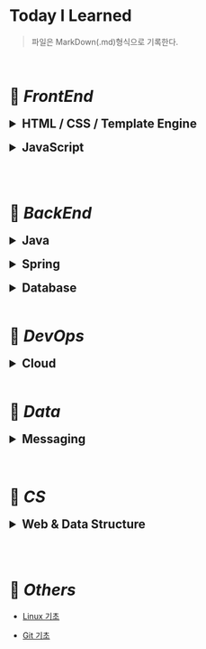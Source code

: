 # Today I Learned

> 파일은 MarkDown(.md)형식으로 기록한다.
 
<br>

# 📌 ***FrontEnd***

<details>
<summary style="font-size:150%"><strong>HTML / CSS / Template Engine</strong></summary>
<br>

| **HTML** | **CSS** | **Template Engine** |
|:--------:|:-------:|:-------------------:|
|[HTML 기초](./HTML/HTML_Basics.md "HTML Basics")|[CSS 기초](./CSS/CSS_Basics.md "CSS Basics")| [Thymeleaf](./Template_Engine/Thymeleaf.md "타임리프") |
|  |[CSS 레이아웃](./CSS/Layout.md "CSS Layout - Flexbox")|  |

</details>
<br>

<details>
<summary style="font-size:150%"><strong>JavaScript</strong></summary>
<br>

| **Basic** | **Intermediate** | **DOM & Event** |
|:---------:|:----------------:|:---------------:|
| [변수 & 자료형](./JavaScript/Basic/JS_Variable_Type.md "Variable & Type") | [생성자 함수](./JavaScript/Intermediate/JS_Constructor.md "Constructor") | [DOM](./JavaScript/DOM_Event/DOM.md) |
| [연산자](./JavaScript/Basic/JS_Operator.md "Operator") | [계산된 프로퍼티](./JavaScript/Intermediate/JS_Computed_Property.md "Computed Property") | [Event](./JavaScript/DOM_Event/Event.md "이벤트") |
| [제어문(조건・반복문)](./JavaScript/Basic/JS_Control_Flow_Statement.md "Control Flow Statement") | [Symbol](./JavaScript/Intermediate/JS_Symbol.md "심볼") |
| [alert / prompt / confirm](./JavaScript/Basic/JS_alert_prompt_confirm.md) | [Number & Math](./JavaScript/Intermediate/JS_Number_Math.md) |
| [함수](./JavaScript/Basic/JS_Function.md "Function") | [구조 분해 할당](./JavaScript/Intermediate/JS_Destructuring_Assignment.md "Destructuring assignment") |
| [객체](./JavaScript/Basic/JS_Object.md "Object") | [나머지 매개변수 / 전개 구문](./JavaScript/Intermediate/JS_Rest_Parameters.md "Rest parameters & Spread Syntax") |
| [배열](./JavaScript/Basic/JS_Array.md "Array") | [Closure](./JavaScript/Intermediate/JS_Closure.md "클로져") |
| [WeakRef](./JavaScript/Basic/JS_WeakRef.md "약한 참조") | [setTimeout & setInterval](./JavaScript/Intermediate/JS_setTimeout_setInterval.md) |
|  | [call / apply / bind](./JavaScript/Intermediate/JS_call_apply_bind.md) |
|  | [상속 & 프로토타입](./JavaScript/Intermediate/JS_Inheritance_Prototype.md "Inheritance & Prototype") |
|  | [Class](./JavaScript/Intermediate/JS_Class.md "클래스") |
|  | [Promise](./JavaScript/Intermediate/JS_Promise.md "프로미스") |
|  | [async & await](./JavaScript/Intermediate/JS_async_await.md) |
|  | [Generator](./JavaScript/Intermediate/JS_Generator.md "제너레이터") |

</details>

<br><br>

# 📌 ***BackEnd***

<details>
<summary style="font-size:150%"><strong>Java</strong></summary>
<br>

|**Basic**|**OOP**|**Collection**|**Effective**|**Design Pattern**|
|:------------:|:----------:|:-----------------:|:----------------:|:-:|
|[Java 개요](./JAVA/Basic/JAVA_Intro.md "Java Intro")|[클래스 & 객체](./JAVA/OOP/JAVA_Class_Object.md "Class & Object")|[Enum](./JAVA/Collection/JAVA_Enum.md "열거형")|[Annotation](./JAVA/Effective/JAVA_Annotation.md "어노테이션")| [디자인 패턴](./JAVA/Design_Pattern/Design_Pattern.md "Design Pattern") |
|[변수 & 자료형](./JAVA/Basic/JAVA_Variable_Type.md "Variable & Type")|[필드 & 메소드](./JAVA/OOP/JAVA_Field_Method.md "Field & Method")|[Generic](./JAVA/Collection/JAVA_Generic.md "제네릭")|[Lambda](./JAVA/Effective/JAVA_Lambda.md "람다식")| [Builder](./JAVA/Design_Pattern/Builder.md "빌더 패턴") |
|[String](./JAVA/Basic/JAVA_String.md "문자열")|[생성자](./JAVA/OOP/JAVA_Constructor.md "Constructor")|[예외 처리](./JAVA/Collection/JAVA_Exception.md "Exception Handling")|[Stream](./JAVA/Effective/JAVA_Stream.md "스트림")| |
|[연산자](./JAVA/Basic/JAVA_Operator.md "Operator")|[Inner Class](./JAVA/OOP/JAVA_InnerClass.md "내부 클래스")|[Collection Framework](./JAVA/Collection/JAVA_CollectionFramework.md "컬렉션 프레임워크")|[Thread](./JAVA/Effective/JAVA_Thread.md "스레드")| |
|[I/O](./JAVA/Basic/JAVA_IO.md "입출력")|[상속](./JAVA/OOP/JAVA_Inheritance.md "Inheritance")|  |[Java Virtual Machine](./JAVA/Effective/JAVA_VirtualMachine.md "자바 가상 머신")| |
|[제어문(조건・반복문)](./JAVA/Basic/JAVA_Control_Flow_Statement.md "Control Flow Statement")|[캡슐화](./JAVA/OOP/JAVA_Encapsulation.md "Encapsulation")|  |  | |
|[배열](./JAVA/Basic/JAVA_Array.md "Array")|[다형성](./JAVA/OOP/JAVA_Polymorphism.md "Polymorphism")|  |  | |
|  |[추상화](./JAVA/OOP/JAVA_Abstraction.md "Abstraction")|  |  | |
||[객체 지향](./JAVA/OOP/OOP.md "OOP")||||

</details>
<br>

<details>
<summary style="font-size:150%"><strong>Spring</strong></summary>
<br>

|**Spring Core**|**Spring MVC**|**Spring Security**|**Spring Webflux**|**Additional Function**|
|:-------------:|:------------:|:-----------------:|:----------------:|:-:|
|[Spring 기초](./Spring/Spring_Core/Spring_Basic.md "Spring Basic")|[Spring MVC](./Spring/Spring_MVC/Spring_MVC.md)|[인증 / 보안 기초](./Spring/Spring_Security/Security_Basic.md "Security Basic")|[Reactive Programming](./Spring/Spring_Webflux/Reactive_Programming.md "리액티브 프로그래밍")| [Spring Scheduler](./Spring/Additional_Function/Scheduler.md "스프링 스케쥴러") |
|[Spring Boot 기초](./Spring/Spring_Core/SpringBoot_Basic.md "Spring Boot Basic")|[Presentation Layer](./Spring/Spring_MVC/Presentation_Layer.md "프레젠테이션 계층")|[Spring Security 기초](./Spring/Spring_Security/Spring_Security.md "Spring Security Basic")|[Project Reactor](./Spring/Spring_Webflux/Project_Reactor.md "프로젝트 리액터")|  |
|[Spring 특징](./Spring/Spring_Core/Spring_Characteristic.md "Spring Characteristic")|[DTO](./Spring/Spring_MVC/DTO.md "Data Transfer Object")|[Filter & FilterChain](./Spring/Spring_Security/Filter_FilterChain.md)|[Spring WebFlux](./Spring/Spring_Webflux/Spring_Webflux.md)|  |
|[DI](./Spring/Spring_Core/DI.md "의존성 주입")|[Service Layer](./Spring/Spring_MVC/Service_Layer.md "서비스 계층")|[Delegating Password Encoder](./Spring/Spring_Security/Delegating_Password_Encoder.md)||  |
|[AOP](./Spring/Spring_Core/AOP.md "관점 지향 프로그래밍") |[예외 처리](./Spring/Spring_MVC/Exception.md "Exception")|[Authentication](./Spring/Spring_Security/Authentication.md)||  |
||[Data Access Layer](./Spring/Spring_MVC/DataAccess_Layer.md "데이터 액세스 계층")|[Authorization](./Spring/Spring_Security/Authorization.md)||  |
||[Spring Data JDBC](./Spring/Spring_MVC/JDBC.md "JDBC")|[JWT](./Spring/Spring_Security/JWT.md)||  |
||[Spring Data JPA](./Spring/Spring_MVC/JPA.md "JPA")|[OAuth2](./Spring/Spring_Security/OAuth2.md)||  |
||[Transaction](./Spring/Spring_MVC/Transaction.md "트랜잭션")|||  |
||[Testing](./Spring/Spring_MVC/Testing.md "테스팅")|||  |
||[API 문서화](./Spring/Spring_MVC/API_Documentation.md "API Documentation")|||  |
||[빌드 / 실행 / 배포](./Spring/Spring_MVC/Build_Run_Deploy.md "어플리케이션 Build / Run / Deploy")|||  |

</details>
<br>

<details>
<summary style="font-size:150%"><strong>Database</strong></summary>
<br>

|**DB Common**| **RDBMS** | **NoSQL** |
|:-----------:|:---------:|:---------:|
|[Schema](./Database/Schema.md "스키마")|[관계형 DB](./Database/RDB.md "RDB") | [NoSQL](./Database/NoSQL.md "비관계형 데이터베이스") |
|[DB 정규화](./Database/DB_Normalization.md "DB Normalization")|[SQL](./Database/SQL.md "SQL")|[Redis](./Database/Redis.md)|
|[INDEX](./Database/Index.md)|[MySQL](./Database/MySQL.md)||
|[트랜잭션 격리 레벨](./Database/Transaction_Isolation_Level.md "Transaction Isolation Level")|||
|[Lock](./Database/Lock.md)|||

</details>
<br>

# 📌 ***DevOps***

<details>
<summary style="font-size:150%"><strong>Cloud</strong></summary>
<br>

|**Deploy**| **Container** |
|:-------:|:-------------:|
|[Cloud](./Cloud/Cloud.md "클라우드")|[Docker](./Cloud/Docker.md "도커")|
|[AWS](./Cloud/Aws.md "아마존 웹 서비스")||
|[배포 자동화](./Cloud/Automated_Deployment.md "Automated Deployment")||
|[운영 전략](./Cloud/Operating_Strategy.md "Operating Strategy")||

</details>
<br>

# 📌 ***Data***

<details>
<summary style="font-size:150%"><strong>Messaging</strong></summary>
<br>

|**Message Queue**|
|:---------------:|
|[Message Queue](./Database/Message_Queue.md "메시지 큐")|
| [Kafka](./Database/Kafka.md "카프카") |

</details>
<br><br>

# 📌 ***CS***

<details>
<summary style="font-size:150%"><strong>Web & Data Structure</strong></summary>
<br>

| **Web Development** | **Data Structure** |
|:-------------------:|:-------------:|
|[웹 개발 기초](./Web%20Development/Web_Development_Basic.md "Web Development Basic")|[자료 구조](./Algorithm/Data_Structure.md "Data Structure")|
|[네트워크](./Web%20Development/Network.md "Network")|[재귀](./Algorithm/Recursion.md "Recursion")|
|[Web](./Web%20Development/Web.md "웹")|[알고리즘](./Algorithm/Algorithm.md "Algorithm")|
|[HTTP](./Web%20Development/HTTP.md "HTTP") |  |

</details>

<br><br>

# 📌 ***Others***

- [Linux 기초](./Linux/Linux_basics.md "Linux Basic")

- [Git 기초](./Git/Git_basic.md "Git Basic")
